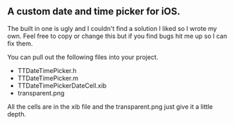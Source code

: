 ## A custom date and time picker for iOS. 

The built in one is ugly and I couldn't find a solution I liked so I wrote my own. Feel free to copy or change this but if you find bugs hit me up so I can fix them.

You can pull out the following files into your project.

- TTDateTimePicker.h
- TTDateTimePicker.m
- TTDateTimePickerDateCell.xib
- transparent.png


All the cells are in the xib file and the transparent.png just give it a little depth.
